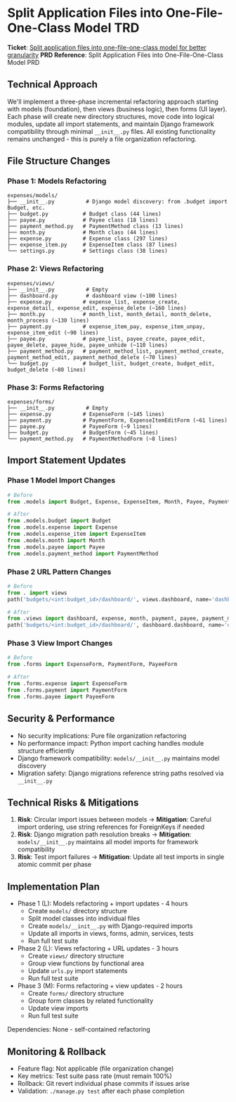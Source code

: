 # Split Application Files into One-File-One-Class Model TRD

**Ticket**: [Split application files into one-file-one-class model for better granularity](https://github.com/MarcinOrlowski/pyggy-expense-tracker/issues/102)
**PRD Reference**: Split Application Files into One-File-One-Class Model PRD

## Technical Approach

We'll implement a three-phase incremental refactoring approach starting with models (foundation),
then views (business logic), then forms (UI layer). Each phase will create new directory structures,
move code into logical modules, update all import statements, and maintain Django framework
compatibility through minimal `__init__.py` files. All existing functionality remains unchanged -
this is purely a file organization refactoring.

## File Structure Changes

### Phase 1: Models Refactoring

```text
expenses/models/
├── __init__.py          # Django model discovery: from .budget import Budget, etc.
├── budget.py           # Budget class (44 lines)
├── payee.py            # Payee class (18 lines)
├── payment_method.py   # PaymentMethod class (13 lines)
├── month.py            # Month class (44 lines)
├── expense.py          # Expense class (297 lines)
├── expense_item.py     # ExpenseItem class (87 lines)
└── settings.py         # Settings class (38 lines)
```

### Phase 2: Views Refactoring

```text
expenses/views/
├── __init__.py          # Empty
├── dashboard.py         # dashboard view (~100 lines)
├── expense.py          # expense_list, expense_create, expense_detail, expense_edit, expense_delete (~160 lines)
├── month.py            # month_list, month_detail, month_delete, month_process (~130 lines)
├── payment.py          # expense_item_pay, expense_item_unpay, expense_item_edit (~90 lines)
├── payee.py            # payee_list, payee_create, payee_edit, payee_delete, payee_hide, payee_unhide (~110 lines)
├── payment_method.py   # payment_method_list, payment_method_create, payment_method_edit, payment_method_delete (~70 lines)
└── budget.py           # budget_list, budget_create, budget_edit, budget_delete (~80 lines)
```

### Phase 3: Forms Refactoring

```text
expenses/forms/
├── __init__.py          # Empty
├── expense.py          # ExpenseForm (~145 lines)
├── payment.py          # PaymentForm, ExpenseItemEditForm (~61 lines)
├── payee.py            # PayeeForm (~9 lines)
├── budget.py           # BudgetForm (~45 lines)
└── payment_method.py   # PaymentMethodForm (~8 lines)
```

## Import Statement Updates

### Phase 1 Model Import Changes

```python
# Before
from .models import Budget, Expense, ExpenseItem, Month, Payee, PaymentMethod

# After  
from .models.budget import Budget
from .models.expense import Expense
from .models.expense_item import ExpenseItem
from .models.month import Month
from .models.payee import Payee
from .models.payment_method import PaymentMethod
```

### Phase 2 URL Pattern Changes

```python
# Before
from . import views
path('budgets/<int:budget_id>/dashboard/', views.dashboard, name='dashboard')

# After
from .views import dashboard, expense, month, payment, payee, payment_method, budget
path('budgets/<int:budget_id>/dashboard/', dashboard.dashboard, name='dashboard')
```

### Phase 3 View Import Changes

```python
# Before
from .forms import ExpenseForm, PaymentForm, PayeeForm

# After
from .forms.expense import ExpenseForm
from .forms.payment import PaymentForm
from .forms.payee import PayeeForm
```

## Security & Performance

- No security implications: Pure file organization refactoring
- No performance impact: Python import caching handles module structure efficiently
- Django framework compatibility: `models/__init__.py` maintains model discovery
- Migration safety: Django migrations reference string paths resolved via `__init__.py`

## Technical Risks & Mitigations

1. **Risk**: Circular import issues between models → **Mitigation**: Careful import ordering, use
   string references for ForeignKeys if needed
2. **Risk**: Django migration path resolution breaks → **Mitigation**: `models/__init__.py`
   maintains all model imports for framework compatibility
3. **Risk**: Test import failures → **Mitigation**: Update all test imports in single atomic commit
   per phase

## Implementation Plan

- Phase 1 (L): Models refactoring + import updates - 4 hours
  - Create `models/` directory structure
  - Split model classes into individual files
  - Create `models/__init__.py` with Django-required imports
  - Update all imports in views, forms, admin, services, tests
  - Run full test suite
- Phase 2 (L): Views refactoring + URL updates - 3 hours
  - Create `views/` directory structure
  - Group view functions by functional area
  - Update `urls.py` import statements
  - Run full test suite
- Phase 3 (M): Forms refactoring + view updates - 2 hours
  - Create `forms/` directory structure
  - Group form classes by related functionality
  - Update view imports
  - Run full test suite

Dependencies: None - self-contained refactoring

## Monitoring & Rollback

- Feature flag: Not applicable (file organization change)
- Key metrics: Test suite pass rate (must remain 100%)
- Rollback: Git revert individual phase commits if issues arise
- Validation: `./manage.py test` after each phase completion

